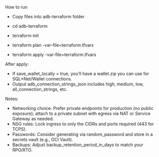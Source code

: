 How to run

- Copy files into adb-terraform folder
- cd adb-terraform

- terraform init
- terraform plan   -var-file=terraform.tfvars
- terraform apply  -var-file=terraform.tfvars


After apply:
- If save_wallet_locally = true, you’ll have a wallet.zip you can use for SQL*Net/Wallet connections.
- Output adb_connection_strings_json includes high, medium, low, all_connection_strings, etc.


Notes:
- Networking choice: Prefer private endpoints for production (no public exposure); attach to a private subnet with egress via NAT or Service Gateway as needed.
- NSG rules: Lock ingress to only the CIDRs and ports required (443 for TCPS).
- Passwords: Consider generating via random_password and store in a secrets vault (e.g., OCI Vault).
- Backups: Adjust backup_retention_period_in_days to match your RPO/RTO.
